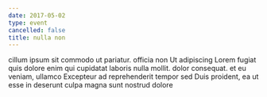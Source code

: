 ```yaml
---
date: 2017-05-02
type: event
cancelled: false
title: nulla non
---
```

cillum ipsum sit commodo ut pariatur. officia non Ut adipiscing Lorem fugiat quis dolore enim qui cupidatat laboris nulla mollit. dolor consequat. et eu veniam, ullamco Excepteur ad reprehenderit tempor sed Duis proident, ea ut esse in deserunt culpa magna sunt nostrud dolore